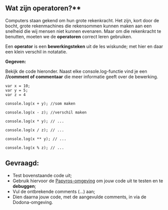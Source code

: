 ## Wat zijn operatoren?**


Computers staan gekend om hun grote rekenkracht. Het zijn, kort door de bocht, grote rekenmachines die rekensommen kunnen
maken aan een snelheid die wij mensen niet kunnen evenaren. Maar om die rekenkracht te benutten, moeten we de **operatoren**
correct leren gebruiken. 

Een **operator** is een **bewerkingsteken** uit de les wiskunde; met hier en daar een klein verschil in notatatie.

**Gegeven:**

Bekijk de code hieronder. Naast elke console.log-functie vind je een **//comment of commentaar** die meer informatie geeft over de bewerking.


```
var x = 10;
var y = 5;
var z = 4

console.log(x + y); //som maken

console.log(x - z); //verschil maken

console.log(x * y); // ... 

console.log(x / z); // ... 

console.log(x ** y); // ... 

console.log(x % z); // ... 

```

## Gevraagd:

* Test bovenstaande code uit; 
* Gebruik hiervoor de [Papyros-omgeving](https://papyros.dodona.be/?locale=nl&language=JavaScript) om jouw code uit te testen en te **debuggen**; 
* Vul de ontbrekende comments (...) aan; 
* Dien daarna jouw code, met de aangevulde comments, in via de Dodona-omgeving. 

